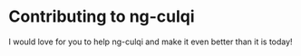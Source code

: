 # Contributing to ng-culqi

I would love for you to help ng-culqi and make it even better than it is today!